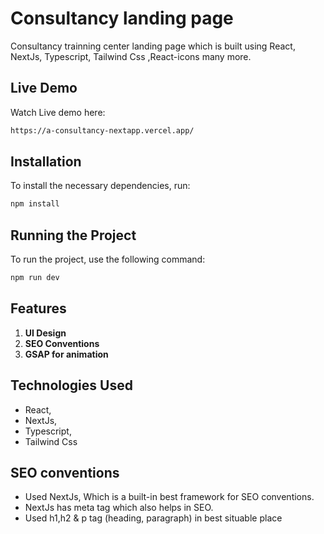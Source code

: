 # Consultancy landing page

Consultancy trainning center landing page which is built using React, NextJs, Typescript, Tailwind Css ,React-icons many more.

## Live Demo

Watch Live demo here:

```bash
https://a-consultancy-nextapp.vercel.app/
```

## Installation

To install the necessary dependencies, run:

```bash
npm install
```

## Running the Project

To run the project, use the following command:

```bash
npm run dev
```

## Features

1. **UI Design**
2. **SEO Conventions**
3. **GSAP for animation**

## Technologies Used

- React,
- NextJs,
- Typescript,
- Tailwind Css

## SEO conventions

- Used NextJs, Which is a built-in best framework for SEO conventions.
- NextJs has meta tag which also helps in SEO.
- Used h1,h2 & p tag (heading, paragraph) in best situable place
